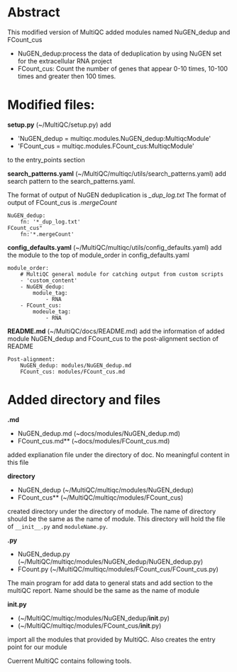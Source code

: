# Abstract
This modified version of MultiQC added modules named NuGEN_dedup and FCount_cus
- NuGEN_dedup:process the data of deduplication by using NuGEN set for the extracellular RNA project
- FCount_cus: Count the number of genes that appear 0-10 times, 10-100 times and greater then 100 times. 

# Modified files:
**setup.py** (~/MultiQC/setup.py) add 
- 'NuGEN_dedup = multiqc.modules.NuGEN_dedup:MultiqcModule' 
- 'FCount_cus = multiqc.modules.FCount_cus:MultiqcModule' 

to the entry_points section

**search_patterns.yaml**  (~/MultiQC/multiqc/utils/search_patterns.yaml)   add search pattern to the search_patterns.yaml. 

The format of output of NuGEN deduplication is *_dup_log.txt*
The format of output of FCount_cus is *.mergeCount*

```
NuGEN_dedup:
    fn: '*_dup_log.txt'
FCount_cus"
    fn:'*.mergeCount'
```

**config_defaults.yaml** (~/MultiQC/multiqc/utils/config_defaults.yaml)   add the module to the top of module_order in config_defaults.yaml
```
module_order:
    # MultiQC general module for catching output from custom scripts
    - 'custom_content'
    - NuGEN_dedup:
        module_tag:
            - RNA
    - FCount_cus:
        modeule_tag:
            - RNA
```

**README.md** (~/MultiQC/docs/README.md)   add the information of added module NuGEN_dedup and FCount_cus to the post-alignment section of README
```
Post-alignment:
    NuGEN_dedup: modules/NuGEN_dedup.md
    FCount_cus: modules/FCount_cus.md
```

# Added directory and files
**.md**
- NuGEN_dedup.md (~docs/modules/NuGEN_dedup.md) 
- FCount_cus.md** (~docs/modules/FCount_cus.md)

added explianation file under the directory of doc. No meaningful content in this file

**directory**
- NuGEN_dedup (~/MultiQC/multiqc/modules/NuGEN_dedup) 
- FCount_cus** (~/MultiQC/multiqc/modules/FCount_cus)

created directory under the directory of module. The name of directory should be the same as the name of module. This directory will hold the file of ```__init__.py``` and ```moduleName.py```.

**.py**
- NuGEN_dedup.py (~/MultiQC/multiqc/modules/NuGEN_dedup/NuGEN_dedup.py)   
- FCount.py (~/MultiQC/multiqc/modules/FCount_cus/FCount_cus.py) 

The main program for add data to general stats and add section to the multiQC report. Name should be the same as the name of module

**__init__.py** 
- (~/MultiQC/multiqc/modules/NuGEN_dedup/__init__.py)   
- (~/MultiQC/multiqc/modules/FCount_cus/__init__.py)

import all the modules that provided by MultiQC. Also creates the entry point for our module

Cuerrent MultiQC contains following tools. 

[NuGEN_dedup]:http://multiqc.info/docs/#NuGEN_dedup
[FCount_cus]:http://multiqc.info/docs/#FCount_cus
[afterqc]:        http://multiqc.info/docs/#afterqc
[afterqc]:        http://multiqc.info/docs/#afterqc
[adapterremoval]: http://multiqc.info/docs/#adapter-removal
[afterqc]:        http://multiqc.info/docs/#afterqc
[bamtools]:       http://multiqc.info/docs/#bamtools
[bbmap]:          http://multiqc.info/docs/#bbmap
[bcftools]:       http://multiqc.info/docs/#bcftools
[bcl2fastq]:      http://multiqc.info/docs/#bcl2fastq
[biobloomtools]:  http://multiqc.info/docs/#biobloom-tools
[bismark]:        http://multiqc.info/docs/#bismark
[bowtie-1]:       http://multiqc.info/docs/#bowtie-1
[bowtie-2]:       http://multiqc.info/docs/#bowtie-2
[busco]:          http://multiqc.info/docs/#busco
[clusterflow]:    http://multiqc.info/docs/#cluster-flow
[conpair]:        http://multiqc.info/docs/#conpair
[cutadapt]:       http://multiqc.info/docs/#cutadapt
[disambiguate]:   http://multiqc.info/docs/#disambiguate
[fastq-screen]:   http://multiqc.info/docs/#fastq-screen
[fastqc]:         http://multiqc.info/docs/#fastqc
[featurecounts]:  http://multiqc.info/docs/#featurecounts
[flexbar]:        http://multiqc.info/docs/#flexbar
[gatk]:           http://multiqc.info/docs/#gatk
[goleft]:         http://multiqc.info/docs/#goleft-indexcov
[hicexplorer]:    http://multiqc.info/docs/#hicexplorer
[hicup]:          http://multiqc.info/docs/#hicup
[hisat2]:         http://multiqc.info/docs/#hisat2
[homer]:          http://multiqc.info/docs/#homer
[htseq]:          http://multiqc.info/docs/#htseq
[jellyfish]:      http://multiqc.info/docs/#jellyfish
[interop]:        http://multiqc.info/docs/#interop
[kallisto]:       http://multiqc.info/docs/#kallisto
[leehom]:         http://multiqc.info/docs/#leehom
[macs2]:          http://multiqc.info/docs/#macs2
[methylqa]:       http://multiqc.info/docs/#methylqa
[peddy]:          http://multiqc.info/docs/#peddy
[picard]:         http://multiqc.info/docs/#picard
[preseq]:         http://multiqc.info/docs/#preseq
[prokka]:         http://multiqc.info/docs/#prokka
[qorts]:          http://multiqc.info/docs/#qorts
[qualimap]:       http://multiqc.info/docs/#qualimap
[quast]:          http://multiqc.info/docs/#quast
[rna_seqc]:       http://multiqc.info/docs/#rna_seqc
[rsem]:           http://multiqc.info/docs/#rsem
[rseqc]:          http://multiqc.info/docs/#rseqc
[salmon]:         http://multiqc.info/docs/#salmon
[samblaster]:     http://multiqc.info/docs/#samblaster
[samtools]:       http://multiqc.info/docs/#samtools
[sargasso]:       http://multiqc.info/docs/#sargasso
[skewer]:         http://multiqc.info/docs/#skewer
[slamdunk]:       http://multiqc.info/docs/#slamdunk
[snpeff]:         http://multiqc.info/docs/#snpeff
[sortmerna]:      http://multiqc.info/docs/#sortmerna
[star]:           http://multiqc.info/docs/#star
[supernova]:      http://multiqc.info/docs/#supernova
[theta2]:         http://multiqc.info/docs/#theta2
[tophat]:         http://multiqc.info/docs/#tophat
[trimmomatic]:    http://multiqc.info/docs/#trimmomatic
[vcftools]:       http://multiqc.info/docs/#vcftools
[verifyBAMID]:    http://multiqc.info/docs/#verifybamid
